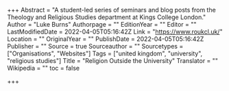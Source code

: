 +++
Abstract = "A student-led series of seminars and blog posts from the Theology and Religious Studies department at Kings College London."
Author = "Luke Burns"
Authorpage = ""
EditionYear = ""
Editor = ""
LastModifiedDate = 2022-04-05T05:16:42Z
Link = "https://www.roukcl.uk/"
Location = ""
OriginalYear = ""
PublishDate = 2022-04-05T05:16:42Z
Publisher = ""
Source = true
Sourceauthor = ""
Sourcetypes = ["Organisations", "Websites"]
Tags = ["united kingdom", "university", "religious studies"]
Title = "Religion Outside the University"
Translator = ""
Wikipedia = ""
toc = false

+++
